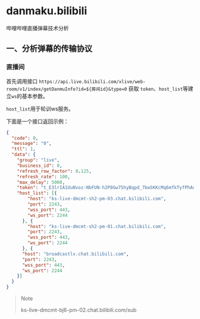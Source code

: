 # danmaku.bilibili
哔哩哔哩直播弹幕技术分析

## 一、分析弹幕的传输协议

### 直播间

首先调用接口 `https://api.live.bilibili.com/xlive/web-room/v1/index/getDanmuInfo?id=${房间id}&type=0` 获取 `token`、`host_list`等建立`ws`的基本参数。

`host_list`用于轮训ws服务。

下面是一个接口返回示例：
```json
{
  "code": 0,
  "message": "0",
  "ttl": 1,
  "data": {
    "group": "live",
    "business_id": 0,
    "refresh_row_factor": 0.125,
    "refresh_rate": 100,
    "max_delay": 5000,
    "token": "t_E3lrIA1UuNvoz-NbFUN-h2P8Gw75hyBqpd_7bwSKKcMq6mfkTyfPhAummm4KSxdJxoXOxswzQHDMYQODTXqDgJM0qixkFcvzPmCUWQzLFDkK8PeDK4VqBcmLCD0kiYz9WZQLELZn1J5Wwg9pxVJa5-un5J2gOJgMfB7EJnlQ0CLg==",
    "host_list": [{
        "host": "ks-live-dmcmt-sh2-pm-03.chat.bilibili.com",
        "port": 2243,
        "wss_port": 443,
        "ws_port": 2244
      }, {
        "host": "ks-live-dmcmt-sh2-pm-01.chat.bilibili.com",
        "port": 2243,
        "wss_port": 443,
        "ws_port": 2244
      }, {
      "host": "broadcastlv.chat.bilibili.com",
      "port": 2243,
      "wss_port": 443,
      "ws_port": 2244
    }]
  }
}
```

> Note
> 
> ks-live-dmcmt-bj6-pm-02.chat.bilibili.com/sub
